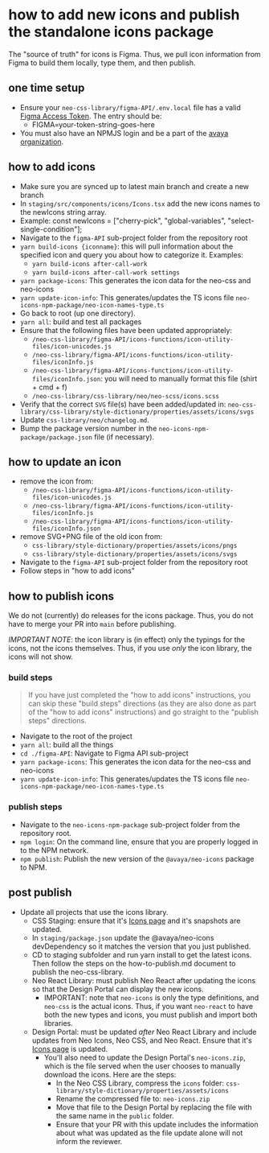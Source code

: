 # how to add new icons and publish the standalone icons package

The "source of truth" for icons is Figma. Thus, we pull icon information from Figma to build them locally, type them, and then publish.

## one time setup

- Ensure your `neo-css-library/figma-API/.env.local` file has a valid [Figma Access Token](https://www.figma.com/developers/api#access-tokens). The entry should be:
  - FIGMA=your-token-string-goes-here
- You must also have an NPMJS login and be a part of the [avaya organization](https://www.npmjs.com/settings/avaya/packages).

## how to add icons
- Make sure you are synced up to latest main branch and create a new branch
- In `staging/src/components/icons/Icons.tsx` add the new icons names to the newIcons string array.
- Example: const newIcons = ["cherry-pick", "global-variables", "select-single-condition"];
- Navigate to the `figma-API` sub-project folder from the repository root
- `yarn build-icons {iconname}`: this will pull information about the specified icon and query you about how to categorize it. Examples:
  - `yarn build-icons after-call-work`
  - `yarn build-icons after-call-work settings`
- `yarn package-icons`: This generates the icon data for the neo-css and neo-icons
- `yarn update-icon-info`: This generates/updates the TS icons file `neo-icons-npm-package/neo-icon-names-type.ts`
- Go back to root (up one directory).
- `yarn all`: build and test all packages
- Ensure that the following files have been updated appropriately:
  - `/neo-css-library/figma-API/icons-functions/icon-utility-files/icon-unicodes.js`
  - `/neo-css-library/figma-API/icons-functions/icon-utility-files/iconInfo.js`
  - `/neo-css-library/figma-API/icons-functions/icon-utility-files/iconInfo.json`: you will need to manually format this file (shirt + cmd + f)
  - `/neo-css-library/css-library/neo/neo-scss/icons.scss`
- Verify that the correct `SVG` file(s) have been added/updated in: `neo-css-library/css-library/style-dictionary/properties/assets/icons/svgs`
- Update `css-library/neo/changelog.md`.
- Bump the package version number in the `neo-icons-npm-package/package.json` file (if necessary).


## how to update an icon

- remove the icon from:
  - `/neo-css-library/figma-API/icons-functions/icon-utility-files/icon-unicodes.js`
  - `/neo-css-library/figma-API/icons-functions/icon-utility-files/iconInfo.js`
  - `/neo-css-library/figma-API/icons-functions/icon-utility-files/iconInfo.json`
- remove SVG+PNG file of the old icon from:
  - `css-library/style-dictionary/properties/assets/icons/pngs`
  - `css-library/style-dictionary/properties/assets/icons/svgs`
- Navigate to the `figma-API` sub-project folder from the repository root
- Follow steps in "how to add icons"

## how to publish icons

We do not (currently) do releases for the icons package. Thus, you do not have to merge your PR into `main` before publishing.

*IMPORTANT NOTE*: the icon library is (in effect) only the typings for the icons, not the icons themselves. Thus, if you use _only_ the icon library, the icons will not show.

### build steps

> If you have just completed the "how to add icons" instructions, you can skip these "build steps" directions (as they are also done as part of the "how to add icons" instructions) and go straight to the "publish steps" directions.

- Navigate to the root of the project
- `yarn all`: build all the things
- `cd ./figma-API`: Navigate to Figma API sub-project
- `yarn package-icons`: This generates the icon data for the neo-css and neo-icons
- `yarn update-icon-info`: This generates/updates the TS icons file `neo-icons-npm-package/neo-icon-names-type.ts`

### publish steps

- Navigate to the `neo-icons-npm-package` sub-project folder from the repository root.
- `npm login`: On the command line, ensure that you are properly logged in to the NPM network.
- `npm publish`: Publish the new version of the `@avaya/neo-icons` package to NPM.

## post publish

- Update all projects that use the icons library.
  - CSS Staging: ensure that it's [Icons page](https://css-staging.netlify.app/icons/) and it's snapshots are updated.
  - In `staging/package.json` update the @avaya/neo-icons devDependency so it matches the version that you just published.
  - CD to staging subfolder and run yarn install to get the latest icons. Then follow the steps on the how-to-publish.md document to publish the neo-css-library.
  - Neo React Library: must publish Neo React after updating the icons so that the Design Portal can display the new icons.
    - IMPORTANT: note that `neo-icons` is only the type definitions, and `neo-css` is the actual icons. Thus, if you want `neo-react` to have both the new types and icons, you must publish and import both libraries.
  - Design Portal: must be updated _after_ Neo React Library and include updates from Neo Icons, Neo CSS, and Neo React. Ensure that it's [Icons page](https://design.avaya.com/icons) is updated.
    - You'll also need to update the Design Portal's `neo-icons.zip`, which is the file served when the user chooses to manually download the icons. Here are the steps:
      - In the Neo CSS Library, compress the `icons` folder: `css-library/style-dictionary/properties/assets/icons`
      - Rename the compressed file to: `neo-icons.zip`
      - Move that file to the Design Portal by replacing the file with the same name in the `public` folder.
      - Ensure that your PR with this update includes the information about what was updated as the file update alone will not inform the reviewer.
